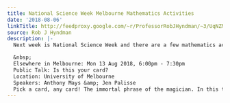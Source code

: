 ```yaml
---
title: National Science Week Melbourne Mathematics Activities
date: '2018-08-06'
linkTitle: http://feedproxy.google.com/~r/ProfessorRobJHyndman/~3/UqNZMqSyujI/
source: Rob J Hyndman
description: |-
  Next week is National Science Week and there are a few mathematics activities happening around Melbourne that are being sponsored by ACEMS.

  &nbsp;
  Elsewhere in Melbourne: Mon 13 Aug 2018, 6:00pm - 7:30pm
  Public Talk: Is this your card?
  Location: University of Melbourne
  Speakers: Anthony Mays &amp; Jen Palisse
  Pick a card, any card! The immortal phrase of the magician. In this talk, we&rsquo;ll look at some great card tricks that have simple maths behind them.<img src="http://feeds.feedburner.co
---
```

